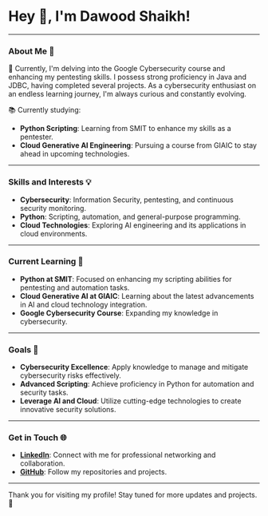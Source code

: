 # Hey 👋, I'm Dawood Shaikh!

---

### About Me 💼

🔐 Currently, I'm delving into the Google Cybersecurity course and enhancing my pentesting skills. I possess strong proficiency in Java and JDBC, having completed several projects. As a cybersecurity enthusiast on an endless learning journey, I'm always curious and constantly evolving.

📚 Currently studying:

- **Python Scripting**: Learning from SMIT to enhance my skills as a pentester.
- **Cloud Generative AI Engineering**: Pursuing a course from GIAIC to stay ahead in upcoming technologies.

---

### Skills and Interests 💡

- **Cybersecurity**: Information Security, pentesting, and continuous security monitoring.
- **Python**: Scripting, automation, and general-purpose programming.
- **Cloud Technologies**: Exploring AI engineering and its applications in cloud environments.

---

### Current Learning 📖

- **Python at SMIT**: Focused on enhancing my scripting abilities for pentesting and automation tasks.
- **Cloud Generative AI at GIAIC**: Learning about the latest advancements in AI and cloud technology integration.
- **Google Cybersecurity Course**: Expanding my knowledge in cybersecurity.

---

### Goals 🎯

- **Cybersecurity Excellence**: Apply knowledge to manage and mitigate cybersecurity risks effectively.
- **Advanced Scripting**: Achieve proficiency in Python for automation and security tasks.
- **Leverage AI and Cloud**: Utilize cutting-edge technologies to create innovative security solutions.

---

### Get in Touch 🌐

- **[LinkedIn](https://www.linkedin.com/in/dawoodcyber)**: Connect with me for professional networking and collaboration.
- **[GitHub](https://github.com/dawoodcyber)**: Follow my repositories and projects.

---

Thank you for visiting my profile! Stay tuned for more updates and projects. 🚀
